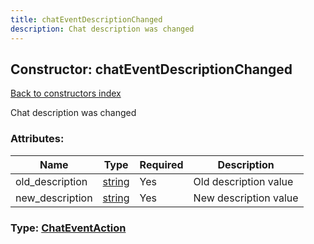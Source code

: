 ```yaml
---
title: chatEventDescriptionChanged
description: Chat description was changed
---
```

## Constructor: chatEventDescriptionChanged  
[Back to constructors index](index.md)



Chat description was changed

### Attributes:

| Name     |    Type       | Required | Description |
|----------|---------------|----------|-------------|
|old\_description|[string](../types/string.md) | Yes|Old description value|
|new\_description|[string](../types/string.md) | Yes|New description value|



### Type: [ChatEventAction](../types/ChatEventAction.md)



